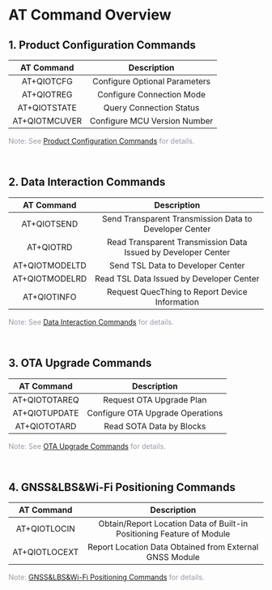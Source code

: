 # AT Command Overview

## __1. Product Configuration Commands__

|  AT Command   |          Description          |
| :-----------: | :---------------------------: |
|  AT+QIOTCFG   | Configure Optional Parameters |
|  AT+QIOTREG   |   Configure Connection Mode   |
| AT+QIOTSTATE  |    Query Connection Status    |
| AT+QIOTMCUVER | Configure MCU Version Number  |

<span style='color:#999AAA'>Note: See [Product Configuration Commands](/deviceDevelop/DeviceAccessPlan/nb/AT/API/nb-at-03) for details.</span>

<br>

## __2. Data Interaction Commands__

|   AT Command   |                          Description                          |
| :------------: | :-----------------------------------------------------------: |
|  AT+QIOTSEND   |    Send Transparent Transmission Data to Developer Center     |
|   AT+QIOTRD    | Read Transparent Transmission Data Issued by Developer Center |
| AT+QIOTMODELTD |               Send TSL Data to Developer Center               |
| AT+QIOTMODELRD |           Read TSL Data Issued by Developer Center            |
|  AT+QIOTINFO   |        Request QuecThing to Report Device Information         |

<span style='color:#999AAA'>Note: See [Data Interaction Commands](/deviceDevelop/DeviceAccessPlan/nb/AT/API/nb-at-04) for details.</span>

<br>

## __3. OTA Upgrade Commands__

|  AT Command   |           Description            |
| :-----------: | :------------------------------: |
| AT+QIOTOTAREQ |     Request OTA Upgrade Plan     |
| AT+QIOTUPDATE | Configure OTA Upgrade Operations |
| AT+QIOTOTARD  |     Read SOTA Data by Blocks     |

<span style='color:#999AAA'>Note: See [OTA Upgrade Commands](/deviceDevelop/DeviceAccessPlan/nb/AT/API/nb-at-05) for details.</span>

<br>

## __4. GNSS&LBS&Wi-Fi Positioning Commands__

|  AT Command   |                              Description                              |
| :-----------: | :-------------------------------------------------------------------: |
| AT+QIOTLOCIN  | Obtain/Report Location Data of Built-in Positioning Feature of Module |
| AT+QIOTLOCEXT |        Report Location Data Obtained from External GNSS Module        |

<span style="color:#999AAA">Note: [GNSS&LBS&Wi-Fi Positioning Commands](/deviceDevelop/DeviceAccessPlan/nb/AT/API/nb-at-06) for details.</span>

<br>
